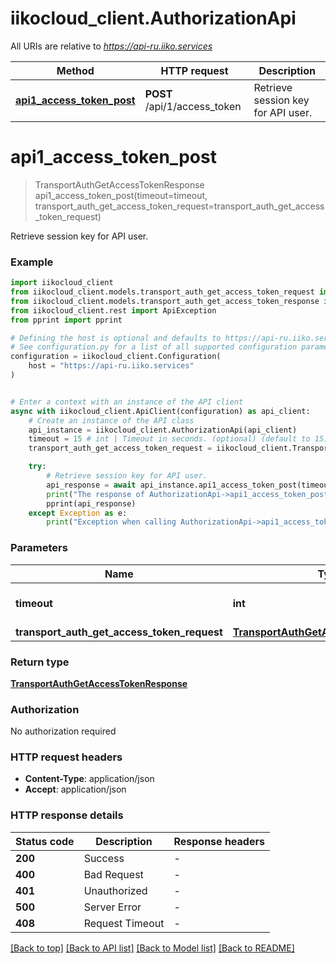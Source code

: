 # iikocloud_client.AuthorizationApi

All URIs are relative to *https://api-ru.iiko.services*

Method | HTTP request | Description
------------- | ------------- | -------------
[**api1_access_token_post**](AuthorizationApi.md#api1_access_token_post) | **POST** /api/1/access_token | Retrieve session key for API user.


# **api1_access_token_post**
> TransportAuthGetAccessTokenResponse api1_access_token_post(timeout=timeout, transport_auth_get_access_token_request=transport_auth_get_access_token_request)

Retrieve session key for API user.

### Example


```python
import iikocloud_client
from iikocloud_client.models.transport_auth_get_access_token_request import TransportAuthGetAccessTokenRequest
from iikocloud_client.models.transport_auth_get_access_token_response import TransportAuthGetAccessTokenResponse
from iikocloud_client.rest import ApiException
from pprint import pprint

# Defining the host is optional and defaults to https://api-ru.iiko.services
# See configuration.py for a list of all supported configuration parameters.
configuration = iikocloud_client.Configuration(
    host = "https://api-ru.iiko.services"
)


# Enter a context with an instance of the API client
async with iikocloud_client.ApiClient(configuration) as api_client:
    # Create an instance of the API class
    api_instance = iikocloud_client.AuthorizationApi(api_client)
    timeout = 15 # int | Timeout in seconds. (optional) (default to 15)
    transport_auth_get_access_token_request = iikocloud_client.TransportAuthGetAccessTokenRequest() # TransportAuthGetAccessTokenRequest |  (optional)

    try:
        # Retrieve session key for API user.
        api_response = await api_instance.api1_access_token_post(timeout=timeout, transport_auth_get_access_token_request=transport_auth_get_access_token_request)
        print("The response of AuthorizationApi->api1_access_token_post:\n")
        pprint(api_response)
    except Exception as e:
        print("Exception when calling AuthorizationApi->api1_access_token_post: %s\n" % e)
```



### Parameters


Name | Type | Description  | Notes
------------- | ------------- | ------------- | -------------
 **timeout** | **int**| Timeout in seconds. | [optional] [default to 15]
 **transport_auth_get_access_token_request** | [**TransportAuthGetAccessTokenRequest**](TransportAuthGetAccessTokenRequest.md)|  | [optional] 

### Return type

[**TransportAuthGetAccessTokenResponse**](TransportAuthGetAccessTokenResponse.md)

### Authorization

No authorization required

### HTTP request headers

 - **Content-Type**: application/json
 - **Accept**: application/json

### HTTP response details

| Status code | Description | Response headers |
|-------------|-------------|------------------|
**200** | Success |  -  |
**400** | Bad Request |  -  |
**401** | Unauthorized |  -  |
**500** | Server Error |  -  |
**408** | Request Timeout |  -  |

[[Back to top]](#) [[Back to API list]](../README.md#documentation-for-api-endpoints) [[Back to Model list]](../README.md#documentation-for-models) [[Back to README]](../README.md)

